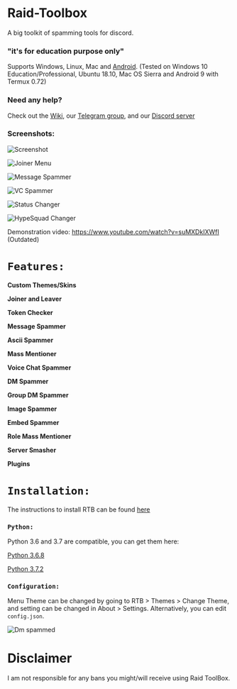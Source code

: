 # Raid-Toolbox

A big toolkit of spamming tools for discord.

### "it's for education purpose only"


Supports Windows, Linux, Mac and [Android](https://github.com/DeadBread76/Raid-Toolbox/wiki/How-to-set-up-Termux-to-run-RTB). (Tested on Windows 10 Education/Professional, Ubuntu 18.10, Mac OS Sierra and Android 9 with Termux 0.72)


### Need any help?

Check out the [Wiki](https://github.com/DeadBread76/Raid-Toolbox/wiki), our [Telegram group](https://t.me/DeadBakery),
and our [Discord server](https://discord.gg/e2dc9Pt)

### Screenshots:

![Screenshot](https://i.imgur.com/1WXmSJT.png)

![Joiner Menu](https://i.imgur.com/HxF60E8.png)

![Message Spammer](https://i.imgur.com/18hMVMe.png)

![VC Spammer](https://i.imgur.com/Fius7ef.png)

![Status Changer](https://i.imgur.com/ZSM627j.png)

![HypeSquad Changer](https://i.imgur.com/9HDcbNw.png)

Demonstration video: https://www.youtube.com/watch?v=suMXDkIXWfI (Outdated)

# `Features:`

**Custom Themes/Skins**

**Joiner and Leaver**

**Token Checker**

**Message Spammer**

**Ascii Spammer**

**Mass Mentioner**

**Voice Chat Spammer**

**DM Spammer**

**Group DM Spammer**

**Image Spammer**

**Embed Spammer**

**Role Mass Mentioner**

**Server Smasher**

**Plugins**

# `Installation:`

The instructions to install RTB can be found [here](https://github.com/DeadBread76/Raid-Toolbox/wiki/How-to-install-Python)


### `Python:`

Python 3.6 and 3.7 are compatible, you can get them here:

[Python 3.6.8](https://www.python.org/downloads/release/python-368/)

[Python 3.7.2](https://www.python.org/downloads/release/python-373/)


### `Configuration:`

Menu Theme can be changed by going to RTB > Themes > Change Theme, and setting can be changed in About > Settings. Alternatively, you can edit `config.json`.

![Dm spammed](http://i.imgur.com/FoVOBQml.jpg)

# **Disclaimer**

I am not responsible for any bans you might/will receive using Raid ToolBox.
